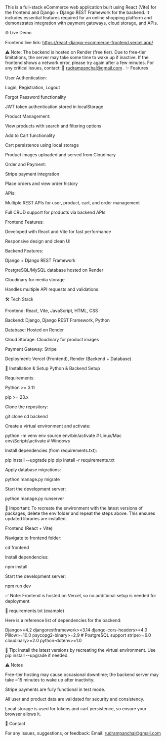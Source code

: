 This is a full-stack eCommerce web application built using React (Vite) for the frontend and Django + Django REST Framework for the backend. It includes essential features required for an online shopping platform and demonstrates integration with payment gateways, cloud storage, and APIs.

🌐 Live Demo

Frontend live link: https://react-django-ecommerce-frontend.vercel.app/

⚠️ Note: The backend is hosted on Render (free tier). Due to free-tier limitations, the server may take some time to wake up if inactive.
If the frontend shows a network error, please try again after a few minutes.
For any critical issues, contact: 📧 rudrampanchal@gmail.com
.
✨ Features

User Authentication:

Login, Registration, Logout

Forgot Password functionality

JWT token authentication stored in localStorage

Product Management:

View products with search and filtering options

Add to Cart functionality

Cart persistence using local storage

Product images uploaded and served from Cloudinary

Order and Payment:

Stripe payment integration

Place orders and view order history

APIs:

Multiple REST APIs for user, product, cart, and order management

Full CRUD support for products via backend APIs

Frontend Features:

Developed with React and Vite for fast performance

Responsive design and clean UI

Backend Features:

Django + Django REST Framework

PostgreSQL/MySQL database hosted on Render

Cloudinary for media storage

Handles multiple API requests and validations

🛠 Tech Stack

Frontend: React, Vite, JavaScript, HTML, CSS

Backend: Django, Django REST Framework, Python

Database: Hosted on Render

Cloud Storage: Cloudinary for product images

Payment Gateway: Stripe

Deployment: Vercel (Frontend), Render (Backend + Database)

🚀 Installation & Setup
Python & Backend Setup

Requirements:

Python >= 3.11

pip >= 23.x

Clone the repository:

git clone <repo-url>
cd backend


Create a virtual environment and activate:

python -m venv env
source env/bin/activate  # Linux/Mac
env\Scripts\activate     # Windows


Install dependencies (from requirements.txt):

pip install --upgrade pip
pip install -r requirements.txt


Apply database migrations:

python manage.py migrate


Start the development server:

python manage.py runserver


🔴 Important: To recreate the environment with the latest versions of packages, delete the env folder and repeat the steps above. This ensures updated libraries are installed.

Frontend (React + Vite)

Navigate to frontend folder:

cd frontend


Install dependencies:

npm install


Start the development server:

npm run dev


✅ Note: Frontend is hosted on Vercel, so no additional setup is needed for deployment.

📄 requirements.txt (example)

Here is a reference list of dependencies for the backend:

Django>=4.2
djangorestframework>=3.14
django-cors-headers>=4.0
Pillow>=10.0
psycopg2-binary>=2.9  # PostgreSQL support
stripe>=6.0
cloudinary>=2.0
python-dotenv>=1.0


🔴 Tip: Install the latest versions by recreating the virtual environment. Use pip install --upgrade <package> if needed.

⚠️ Notes

Free-tier hosting may cause occasional downtime; the backend server may take ~15 minutes to wake up after inactivity.

Stripe payments are fully functional in test mode.

All user and product data are validated for security and consistency.

Local storage is used for tokens and cart persistence, so ensure your browser allows it.

📧 Contact

For any issues, suggestions, or feedback:
Email: rudrampanchal@gmail.com
